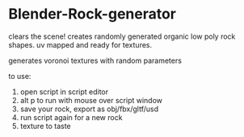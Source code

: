 # Blender-Rock-generator
clears the scene!
creates randomly generated organic low poly rock shapes.
uv mapped and ready for textures.

generates voronoi textures with random parameters


to use:

1. open script in script editor
2. alt p to run with mouse over script window
3. save your rock, export as obj/fbx/gltf/usd
4. run script again for a new rock
5. texture to taste


